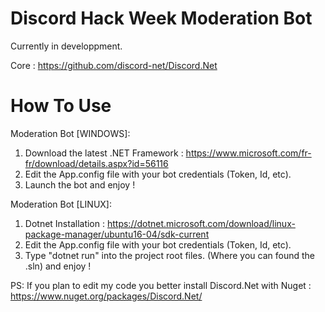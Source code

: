 # Discord Hack Week Moderation Bot

Currently in developpment.

Core : https://github.com/discord-net/Discord.Net

# How To Use

Moderation Bot [WINDOWS]:
1. Download the latest .NET Framework : https://www.microsoft.com/fr-fr/download/details.aspx?id=56116
2. Edit the App.config file with your bot credentials (Token, Id, etc).
3. Launch the bot and enjoy !

Moderation Bot [LINUX]:
1. Dotnet Installation : https://dotnet.microsoft.com/download/linux-package-manager/ubuntu16-04/sdk-current
2. Edit the App.config file with your bot credentials (Token, Id, etc).
3. Type "dotnet run" into the project root files. (Where you can found the .sln) and enjoy !

PS: If you plan to edit my code you better install Discord.Net with Nuget : https://www.nuget.org/packages/Discord.Net/
